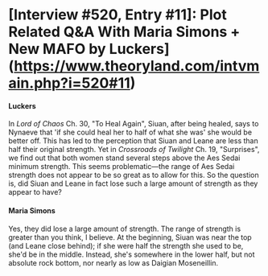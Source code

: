 # [Interview #520, Entry #11]: Plot Related Q&A With Maria Simons + New MAFO by Luckers](https://www.theoryland.com/intvmain.php?i=520#11)

#### Luckers

In
*Lord of Chaos*
Ch. 30, "To Heal Again", Siuan, after being healed, says to Nynaeve that 'if she could heal her to half of what she was' she would be better off. This has led to the perception that Siuan and Leane are less than half their original strength. Yet in
*Crossroads of Twilight*
Ch. 19, "Surprises", we find out that both women stand several steps above the Aes Sedai minimum strength. This seems problematic—the range of Aes Sedai strength does not appear to be so great as to allow for this. So the question is, did Siuan and Leane in fact lose such a large amount of strength as they appear to have?

#### Maria Simons

Yes, they did lose a large amount of strength. The range of strength is greater than you think, I believe. At the beginning, Siuan was near the top (and Leane close behind); if she were half the strength she used to be, she'd be in the middle. Instead, she's somewhere in the lower half, but not absolute rock bottom, nor nearly as low as Daigian Moseneillin.

